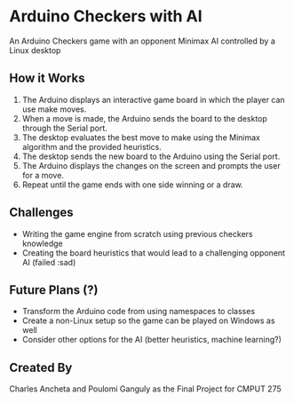 # Arduino Checkers with AI

An Arduino Checkers game with an opponent Minimax AI controlled by a Linux desktop

## How it Works

1. The Arduino displays an interactive game board in which the player can use make moves.
2. When a move is made, the Arduino sends the board to the desktop through the Serial port.
3. The desktop evaluates the best move to make using the Minimax algorithm and the provided heuristics.
4. The desktop sends the new board to the Arduino using the Serial port.
5. The Arduino displays the changes on the screen and prompts the user for a move.
6. Repeat until the game ends with one side winning or a draw.

## Challenges

- Writing the game engine from scratch using previous checkers knowledge
- Creating the board heuristics that would lead to a challenging opponent AI (failed :sad)

## Future Plans (?)

- Transform the Arduino code from using namespaces to classes
- Create a non-Linux setup so the game can be played on Windows as well
- Consider other options for the AI (better heuristics, machine learning?)

## Created By

Charles Ancheta and Poulomi Ganguly as the Final Project for CMPUT 275
